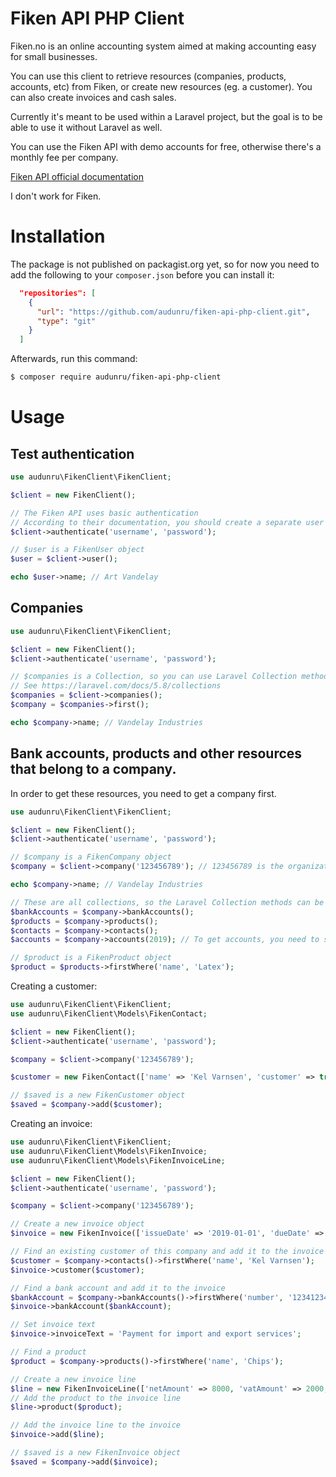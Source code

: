 # Fiken API PHP Client

Fiken.no is an online accounting system aimed at making accounting easy for small businesses.

You can use this client to retrieve resources (companies, products, accounts, etc) from Fiken, or create new resources (eg. a customer). You can also create invoices and cash sales.

Currently it's meant to be used within a Laravel project, but the goal is to be able to use it without Laravel as well.

You can use the Fiken API with demo accounts for free, otherwise there's a monthly fee per company.

[Fiken API official documentation](https://fiken.no/api/doc/)

I don't work for Fiken.

# Installation

The package is not published on packagist.org yet, so for now you need to add the following to your `composer.json` before you can install it:

```json
  "repositories": [
    {
      "url": "https://github.com/audunru/fiken-api-php-client.git",
      "type": "git"
    }
  ]
```

Afterwards, run this command:

```bash
$ composer require audunru/fiken-api-php-client
```

# Usage

## Test authentication

```php
use audunru\FikenClient\FikenClient;

$client = new FikenClient();

// The Fiken API uses basic authentication
// According to their documentation, you should create a separate user for accessing the API
$client->authenticate('username', 'password');

// $user is a FikenUser object
$user = $client->user();

echo $user->name; // Art Vandelay
```

## Companies

```php
use audunru\FikenClient\FikenClient;

$client = new FikenClient();
$client->authenticate('username', 'password');

// $companies is a Collection, so you can use Laravel Collection methods to filter or get etc.
// See https://laravel.com/docs/5.8/collections
$companies = $client->companies();
$company = $companies->first();

echo $company->name; // Vandelay Industries
```

## Bank accounts, products and other resources that belong to a company.

In order to get these resources, you need to get a company first.

```php
use audunru\FikenClient\FikenClient;

$client = new FikenClient();
$client->authenticate('username', 'password');

// $company is a FikenCompany object
$company = $client->company('123456789'); // 123456789 is the organization number

echo $company->name; // Vandelay Industries

// These are all collections, so the Laravel Collection methods can be used on them
$bankAccounts = $company->bankAccounts();
$products = $company->products();
$contacts = $company->contacts();
$accounts = $company->accounts(2019); // To get accounts, you need to set a year

// $product is a FikenProduct object
$product = $products->firstWhere('name', 'Latex');
```

Creating a customer:

```php
use audunru\FikenClient\FikenClient;
use audunru\FikenClient\Models\FikenContact;

$client = new FikenClient();
$client->authenticate('username', 'password');

$company = $client->company('123456789');

$customer = new FikenContact(['name' => 'Kel Varnsen', 'customer' => true]);

// $saved is a new FikenCustomer object
$saved = $company->add($customer);
```

Creating an invoice:

```php
use audunru\FikenClient\FikenClient;
use audunru\FikenClient\Models\FikenInvoice;
use audunru\FikenClient\Models\FikenInvoiceLine;

$client = new FikenClient();
$client->authenticate('username', 'password');

$company = $client->company('123456789');

// Create a new invoice object
$invoice = new FikenInvoice(['issueDate' => '2019-01-01', 'dueDate' => '2019-01-15']);

// Find an existing customer of this company and add it to the invoice
$customer = $company->contacts()->firstWhere('name', 'Kel Varnsen');
$invoice->customer($customer);

// Find a bank account and add it to the invoice
$bankAccount = $company->bankAccounts()->firstWhere('number', '12341234999');
$invoice->bankAccount($bankAccount);

// Set invoice text
$invoice->invoiceText = 'Payment for import and export services';

// Find a product
$product = $company->products()->firstWhere('name', 'Chips');

// Create a new invoice line
$line = new FikenInvoiceLine(['netAmount' => 8000, 'vatAmount' => 2000, 'grossAmount' => 10000]);
// Add the product to the invoice line
$line->product($product);

// Add the invoice line to the invoice
$invoice->add($line);

// $saved is a new FikenInvoice object
$saved = $company->add($invoice);
```
